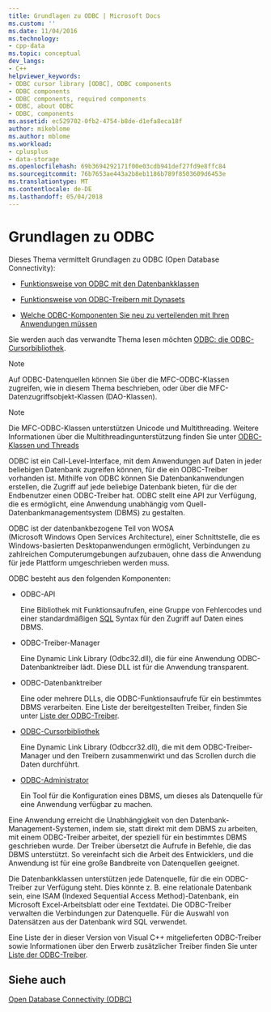 ```yaml
---
title: Grundlagen zu ODBC | Microsoft Docs
ms.custom: ''
ms.date: 11/04/2016
ms.technology:
- cpp-data
ms.topic: conceptual
dev_langs:
- C++
helpviewer_keywords:
- ODBC cursor library [ODBC], ODBC components
- ODBC components
- ODBC components, required components
- ODBC, about ODBC
- ODBC, components
ms.assetid: ec529702-0fb2-4754-b8de-d1efa8eca18f
author: mikeblome
ms.author: mblome
ms.workload:
- cplusplus
- data-storage
ms.openlocfilehash: 69b3694292171f00e03cdb941def27fd9e8ffc84
ms.sourcegitcommit: 76b7653ae443a2b8eb1186b789f8503609d6453e
ms.translationtype: MT
ms.contentlocale: de-DE
ms.lasthandoff: 05/04/2018
---
```

# <a name="odbc-basics"></a>Grundlagen zu ODBC
Dieses Thema vermittelt Grundlagen zu ODBC (Open Database Connectivity):  
  
-   [Funktionsweise von ODBC mit den Datenbankklassen](../../data/odbc/odbc-and-the-database-classes.md)  
  
-   [Funktionsweise von ODBC-Treibern mit Dynasets](../../data/odbc/odbc-driver-requirements-for-dynasets.md)  
  
-   [Welche ODBC-Komponenten Sie neu zu verteilenden mit Ihren Anwendungen müssen](../../data/odbc/redistributing-odbc-components-to-your-customers.md)  
  
 Sie werden auch das verwandte Thema lesen möchten [ODBC: die ODBC-Cursorbibliothek](../../data/odbc/odbc-the-odbc-cursor-library.md).  
  
> [!NOTE]
>  Auf ODBC-Datenquellen können Sie über die MFC-ODBC-Klassen zugreifen, wie in diesem Thema beschrieben, oder über die MFC-Datenzugriffsobjekt-Klassen (DAO-Klassen).  
  
> [!NOTE]
>  Die MFC-ODBC-Klassen unterstützen Unicode und Multithreading. Weitere Informationen über die Multithreadingunterstützung finden Sie unter [ODBC-Klassen und Threads](../../data/odbc/odbc-classes-and-threads.md)  
  
 ODBC ist ein Call-Level-Interface, mit dem Anwendungen auf Daten in jeder beliebigen Datenbank zugreifen können, für die ein ODBC-Treiber vorhanden ist. Mithilfe von ODBC können Sie Datenbankanwendungen erstellen, die Zugriff auf jede beliebige Datenbank bieten, für die der Endbenutzer einen ODBC-Treiber hat. ODBC stellt eine API zur Verfügung, die es ermöglicht, eine Anwendung unabhängig vom Quell-Datenbankmanagementsystem (DBMS) zu gestalten.  
  
 ODBC ist der datenbankbezogene Teil von WOSA (Microsoft Windows Open Services Architecture), einer Schnittstelle, die es Windows-basierten Desktopanwendungen ermöglicht, Verbindungen zu zahlreichen Computerumgebungen aufzubauen, ohne dass die Anwendung für jede Plattform umgeschrieben werden muss.  
  
 ODBC besteht aus den folgenden Komponenten:  
  
-   ODBC-API  
  
     Eine Bibliothek mit Funktionsaufrufen, eine Gruppe von Fehlercodes und einer standardmäßigen [SQL](../../data/odbc/sql.md) Syntax für den Zugriff auf Daten eines DBMS.  
  
-   ODBC-Treiber-Manager  
  
     Eine Dynamic Link Library (Odbc32.dll), die für eine Anwendung ODBC-Datenbanktreiber lädt. Diese DLL ist für die Anwendung transparent.  
  
-   ODBC-Datenbanktreiber  
  
     Eine oder mehrere DLLs, die ODBC-Funktionsaufrufe für ein bestimmtes DBMS verarbeiten. Eine Liste der bereitgestellten Treiber, finden Sie unter [Liste der ODBC-Treiber](../../data/odbc/odbc-driver-list.md).  
  
-   [ODBC-Cursorbibliothek](../../data/odbc/odbc-the-odbc-cursor-library.md)  
  
     Eine Dynamic Link Library (Odbccr32.dll), die mit dem ODBC-Treiber-Manager und den Treibern zusammenwirkt und das Scrollen durch die Daten durchführt.  
  
-   [ODBC-Administrator](../../data/odbc/odbc-administrator.md)  
  
     Ein Tool für die Konfiguration eines DBMS, um dieses als Datenquelle für eine Anwendung verfügbar zu machen.  
  
 Eine Anwendung erreicht die Unabhängigkeit von den Datenbank-Management-Systemen, indem sie, statt direkt mit dem DBMS zu arbeiten, mit einem ODBC-Treiber arbeitet, der speziell für ein bestimmtes DBMS geschrieben wurde. Der Treiber übersetzt die Aufrufe in Befehle, die das DBMS unterstützt. So vereinfacht sich die Arbeit des Entwicklers, und die Anwendung ist für eine große Bandbreite von Datenquellen geeignet.  
  
 Die Datenbankklassen unterstützen jede Datenquelle, für die ein ODBC-Treiber zur Verfügung steht. Dies könnte z. B. eine relationale Datenbank sein, eine ISAM (Indexed Sequential Access Method)-Datenbank, ein Microsoft Excel-Arbeitsblatt oder eine Textdatei. Die ODBC-Treiber verwalten die Verbindungen zur Datenquelle. Für die Auswahl von Datensätzen aus der Datenbank wird SQL verwendet.  
  
 Eine Liste der in dieser Version von Visual C++ mitgelieferten ODBC-Treiber sowie Informationen über den Erwerb zusätzlicher Treiber finden Sie unter [Liste der ODBC-Treiber](../../data/odbc/odbc-driver-list.md).  
  
## <a name="see-also"></a>Siehe auch  
 [Open Database Connectivity (ODBC)](../../data/odbc/open-database-connectivity-odbc.md)